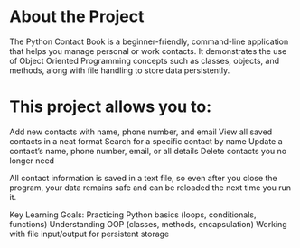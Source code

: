 # About the Project
The Python Contact Book is a beginner-friendly, command-line application that helps you manage personal or work contacts.
It demonstrates the use of Object Oriented Programming concepts such as classes, objects, and methods, along with file handling to store data persistently.

# This project allows you to:
Add new contacts with name, phone number, and email
View all saved contacts in a neat format
Search for a specific contact by name
Update a contact’s name, phone number, email, or all details
Delete contacts you no longer need

All contact information is saved in a text file, so even after you close the program, your data remains safe and can be reloaded the next time you run it.

Key Learning Goals:
Practicing Python basics (loops, conditionals, functions)
Understanding OOP (classes, methods, encapsulation)
Working with file input/output for persistent storage
